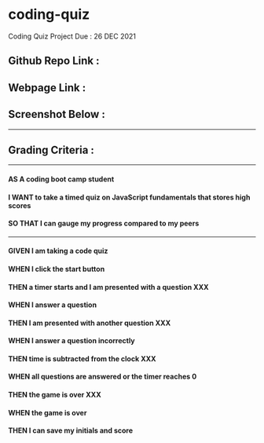 # coding-quiz

Coding Quiz Project Due : 26 DEC 2021

## Github Repo Link :

## Webpage Link :

## Screenshot Below :

---

## Grading Criteria :

---

#### AS A coding boot camp student

#### I WANT to take a timed quiz on JavaScript fundamentals that stores high scores

#### SO THAT I can gauge my progress compared to my peers

---

#### GIVEN I am taking a code quiz

#### WHEN I click the start button

#### THEN a timer starts and I am presented with a question XXX

#### WHEN I answer a question

#### THEN I am presented with another question XXX

#### WHEN I answer a question incorrectly

#### THEN time is subtracted from the clock XXX

#### WHEN all questions are answered or the timer reaches 0

#### THEN the game is over  XXX

#### WHEN the game is over

#### THEN I can save my initials and score
